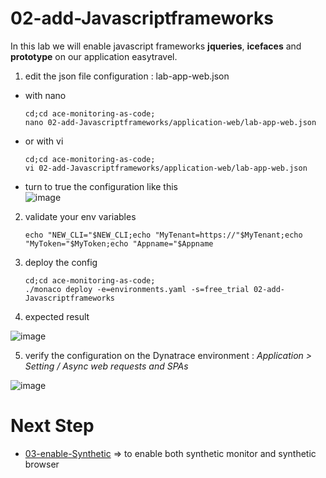 # 02-add-Javascriptframeworks


In this lab we will enable javascript frameworks **jqueries**, **icefaces** and **prototype** on our application easytravel.

1) edit the json file configuration : lab-app-web.json
- with nano

      cd;cd ace-monitoring-as-code;
      nano 02-add-Javascriptframeworks/application-web/lab-app-web.json
 
 - or with vi
 
       cd;cd ace-monitoring-as-code; 
       vi 02-add-Javascriptframeworks/application-web/lab-app-web.json
      
 - turn to true the configuration like this  
  ![image](https://user-images.githubusercontent.com/40337213/115123400-2991fa00-9fbd-11eb-912c-1f251726cbbd.png)  
  

2) validate your env variables 

       echo "NEW_CLI="$NEW_CLI;echo "MyTenant=https://"$MyTenant;echo "MyToken="$MyToken;echo "Appname="$Appname
       

3) deploy the config 

       cd;cd ace-monitoring-as-code;
       ./monaco deploy -e=environments.yaml -s=free_trial 02-add-Javascriptframeworks
       
4) expected result

  ![image](https://user-images.githubusercontent.com/40337213/116594390-71e8da80-a922-11eb-8322-dd58e900c018.png)
  

5) verify the configuration on the Dynatrace environment : _Application > Setting / Async web requests and SPAs_  

 ![image](https://user-images.githubusercontent.com/40337213/115123441-5d6d1f80-9fbd-11eb-81ee-86f0dbba78a6.png)


# Next Step
- [03-enable-Synthetic](https://github.com/ace-dynatrace-lab/ace-monitoring-as-code/tree/main/03-enable-Synthetic) => to enable both synthetic monitor and synthetic browser
